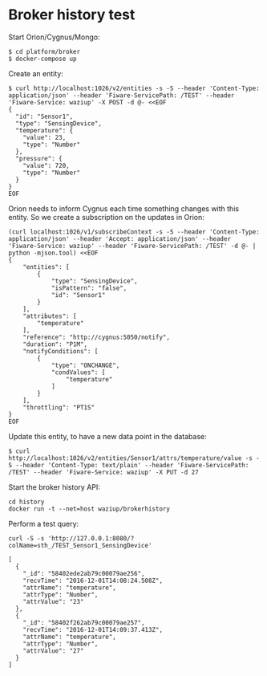 
Broker history test
===================


Start Orion/Cygnus/Mongo:

```
$ cd platform/broker
$ docker-compose up
```

Create an entity:

```
$ curl http://localhost:1026/v2/entities -s -S --header 'Content-Type: application/json' --header 'Fiware-ServicePath: /TEST' --header 'Fiware-Service: waziup' -X POST -d @- <<EOF
{
  "id": "Sensor1",
  "type": "SensingDevice",
  "temperature": {
    "value": 23,
    "type": "Number"
  },
  "pressure": {
    "value": 720,
    "type": "Number"
  }
}
EOF
```

Orion needs to inform Cygnus each time something changes with this entity.
So we create a subscription on the updates in Orion:
```
(curl localhost:1026/v1/subscribeContext -s -S --header 'Content-Type: application/json' --header 'Accept: application/json' --header 'Fiware-Service: waziup' --header 'Fiware-ServicePath: /TEST' -d @- | python -mjson.tool) <<EOF
{
    "entities": [
        {
            "type": "SensingDevice",
            "isPattern": "false",
            "id": "Sensor1"
        }
    ],
    "attributes": [
        "temperature"
    ],
    "reference": "http://cygnus:5050/notify",
    "duration": "P1M",
    "notifyConditions": [
        {
            "type": "ONCHANGE",
            "condValues": [
                "temperature"
            ]
        }
    ],
    "throttling": "PT1S"
}
EOF
```

Update this entity, to have a new data point in the database:
```
$ curl http://localhost:1026/v2/entities/Sensor1/attrs/temperature/value -s -S --header 'Content-Type: text/plain' --header 'Fiware-ServicePath: /TEST' --header 'Fiware-Service: waziup' -X PUT -d 27
```

Start the broker history API:
```
cd history
docker run -t --net=host waziup/brokerhistory
```

Perform a test query:
```
curl -S -s 'http://127.0.0.1:8080/?colName=sth_/TEST_Sensor1_SensingDevice'

[
  {
    "_id": "58402ede2ab79c00079ae256",
    "recvTime": "2016-12-01T14:08:24.508Z",
    "attrName": "temperature",
    "attrType": "Number",
    "attrValue": "23"
  },
  {
    "_id": "58402f262ab79c00079ae257",
    "recvTime": "2016-12-01T14:09:37.413Z",
    "attrName": "temperature",
    "attrType": "Number",
    "attrValue": "27"
  }
]
```



